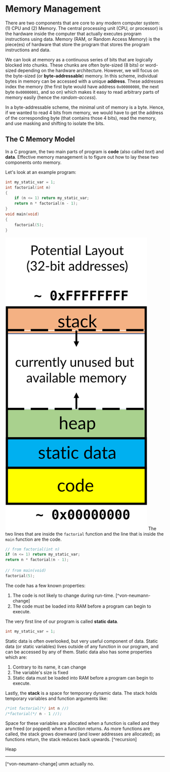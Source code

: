 # Memory Management
There are two components that are core to any modern computer system: (1) CPU and (2) Memory. The central processing unit (CPU, or processor) is the hardware inside the computer that actually executes program instructions using data. Memory (RAM, or Random Access Memory) is the piece(es) of hardware that store the program that stores the program instructions and data. 

We can look at memory as a continuous series of bits that are logically blocked into chunks. These chunks are often byte-sized (8 bits) or word-sized depending on the hardware architecture. However, we will focus on the byte-sized (or **byte-addressable**) memory. In this scheme, individual bytes in memory can be accessed with a unique **address**. These addresses index the memory (the first byte would have address `0x00000000`, the next byte `0x00000001`, and so on) which makes it easy to read arbitrary parts of memory easily (hence the *random-access*).

In a byte-addressable scheme, the minimal unit of memory is a byte. Hence, if we wanted to read 4 bits from memory, we would have to get the address of the  corresponding byte (that contains those 4 bits), read the memory, and use masking and shifting to isolate the bits.

## The C Memory Model
In a C program, the two main parts of program is **code** (also called *text*) and **data**. Effective memory management is to figure out how to lay these two components onto memory.

Let's look at an example program:
```c
int my_static_var = 1;
int factorial(int n)
{
    if (n <= 1) return my_static_var;
    return n * factorial(n - 1);
}
void main(void)
{
    factorial(5);
}
```
![Alt text](address_space.svg)
The two lines that are inside the `factorial` function and the line that is inside the `main` function are the code.
```c
// from factorial(int n)
if (n <= 1) return my_static_var;
return n * factorial(n - 1);

// from main(void)
factorial(5);
```
The code has a few known properties:
1. The code is not likely to change during run-time. [^von-neumann-change]
2. The code must be loaded into RAM before a program can begin to execute.

The very first line of our program is called **static data**.
```c
int my_static_var = 1;
```
Static data is often overlooked, but very useful component of data. Static data (or static variables) lives outside of any function in our program, and can be accessed by any of them. Static data also has some properties which are:
1. Contrary to its name, it can change
2. The variable's size is fixed
3. Static data must be loaded into RAM before a program can begin to execute.

Lastly, the **stack** is a space for temporary dynamic data. The stack holds temporary variables and function arguments like:
```c
/*int factorial(*/ int n //)
/*factorial(*/ n - 1 //);
```
Space for these variables are allocated when a function is called and they are freed (or popped) when a function returns. As more functions are called, the stack grows downward (and lower addresses are allocated); as functions return, the stack reduces back upwards. [^recursion]

Heap

---
[^von-neumann-change] umm actually no.